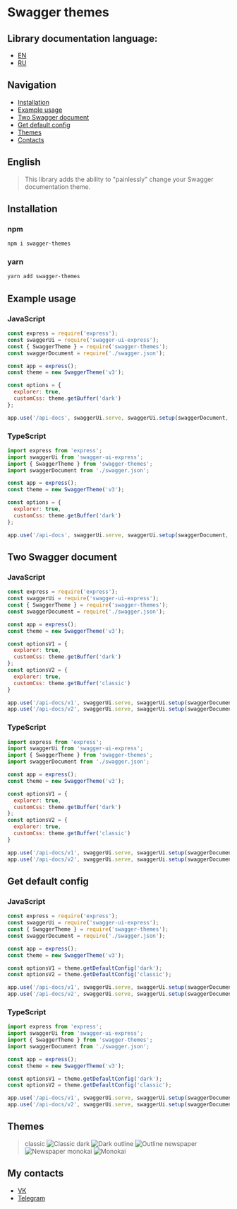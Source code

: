 # Swagger themes

## Library documentation language:
  * [EN](#english)
  * [RU](./docs/RU.md)

## Navigation
  * [Installation](#installation)
  * [Example usage](#example-usage)
  * [Two Swagger document](#two-swagger-document)
  * [Get default config](#get-default-config)
  * [Themes](#themes)
  * [Contacts](#my-contacts)

## English
> This library adds the ability to "painlessly" change your Swagger documentation theme.

## Installation
### npm
```bash
npm i swagger-themes
```
### yarn
```bash
yarn add swagger-themes
```

## Example usage
### JavaScript
```js
const express = require('express');
const swaggerUi = require('swagger-ui-express');
const { SwaggerTheme } = require('swagger-themes');
const swaggerDocument = require('./swagger.json');

const app = express();
const theme = new SwaggerTheme('v3');

const options = {
  explorer: true,
  customCss: theme.getBuffer('dark')
};

app.use('/api-docs', swaggerUi.serve, swaggerUi.setup(swaggerDocument, options));
```

### TypeScript
```js
import express from 'express';
import swaggerUi from 'swagger-ui-express';
import { SwaggerTheme } from 'swagger-themes';
import swaggerDocument from './swagger.json';

const app = express();
const theme = new SwaggerTheme('v3');

const options = {
  explorer: true,
  customCss: theme.getBuffer('dark')
};

app.use('/api-docs', swaggerUi.serve, swaggerUi.setup(swaggerDocument, options));
```

## Two Swagger document
### JavaScript
```js
const express = require('express');
const swaggerUi = require('swagger-ui-express');
const { SwaggerTheme } = require('swagger-themes');
const swaggerDocument = require('./swagger.json');

const app = express();
const theme = new SwaggerTheme('v3');

const optionsV1 = {
  explorer: true,
  customCss: theme.getBuffer('dark')
};
const optionsV2 = {
  explorer: true,
  customCss: theme.getBuffer('classic')
}

app.use('/api-docs/v1', swaggerUi.serve, swaggerUi.setup(swaggerDocument, optionsV1)); // Dark theme documentation
app.use('/api-docs/v2', swaggerUi.serve, swaggerUi.setup(swaggerDocument, optionsV2)); // Classic theme documentation
```

### TypeScript
```js
import express from 'express';
import swaggerUi from 'swagger-ui-express';
import { SwaggerTheme } from 'swagger-themes';
import swaggerDocument from './swagger.json';

const app = express();
const theme = new SwaggerTheme('v3');

const optionsV1 = {
  explorer: true,
  customCss: theme.getBuffer('dark')
};
const optionsV2 = {
  explorer: true,
  customCss: theme.getBuffer('classic')
}

app.use('/api-docs/v1', swaggerUi.serve, swaggerUi.setup(swaggerDocument, optionsV1)); // Dark theme documentation
app.use('/api-docs/v2', swaggerUi.serve, swaggerUi.setup(swaggerDocument, optionsV2)); // Classic theme documentation
```

## Get default config
### JavaScript
```js
const express = require('express');
const swaggerUi = require('swagger-ui-express');
const { SwaggerTheme } = require('swagger-themes');
const swaggerDocument = require('./swagger.json');

const app = express();
const theme = new SwaggerTheme('v3');

const optionsV1 = theme.getDefaultConfig('dark');
const optionsV2 = theme.getDefaultConfig('classic');

app.use('/api-docs/v1', swaggerUi.serve, swaggerUi.setup(swaggerDocument, optionsV1)); // Dark theme documentation
app.use('/api-docs/v2', swaggerUi.serve, swaggerUi.setup(swaggerDocument, optionsV2)); // Classic theme documentation
```

### TypeScript
```js
import express from 'express';
import swaggerUi from 'swagger-ui-express';
import { SwaggerTheme } from 'swagger-themes';
import swaggerDocument from './swagger.json';

const app = express();
const theme = new SwaggerTheme('v3');

const optionsV1 = theme.getDefaultConfig('dark');
const optionsV2 = theme.getDefaultConfig('classic');

app.use('/api-docs/v1', swaggerUi.serve, swaggerUi.setup(swaggerDocument, optionsV1)); // Dark theme documentation
app.use('/api-docs/v2', swaggerUi.serve, swaggerUi.setup(swaggerDocument, optionsV2)); // Classic theme documentation
```

## Themes
> classic
![Classic](./screenshots/classic.jpeg)
> dark
![Dark](./screenshots/dark.jpeg)
> outline
![Outline](./screenshots/outline.jpeg)
> newspaper
![Newspaper](./screenshots/newspaper.jpeg)
> monokai
![Monokai](./screenshots/monokai.jpeg)

## My contacts
  * [VK](https://vk.com/ilya_mixaltik)
  * [Telegram](https://t.me/ilya_mixaltik)